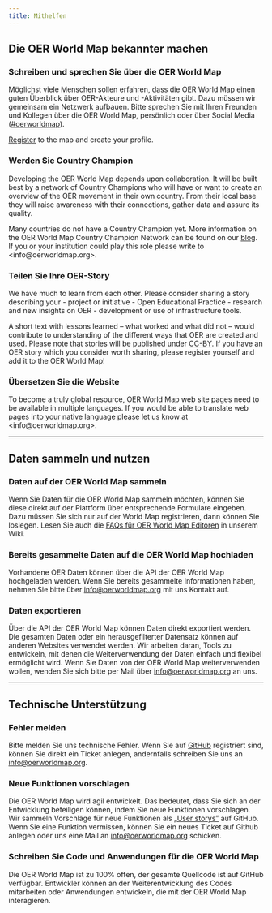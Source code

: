```yaml
---
title: Mithelfen
---
```

## Die OER World Map bekannter machen

### Schreiben und sprechen Sie über die OER World Map

Möglichst viele Menschen sollen erfahren, dass die OER World Map einen guten Überblick über OER-Akteure und -Aktivitäten gibt. Dazu müssen wir gemeinsam ein Netzwerk aufbauen. Bitte sprechen Sie mit Ihren Freunden und Kollegen über die OER World Map, persönlich oder über Social Media ([#oerworldmap](https://twitter.com/hashtag/oerworldmap)).

[Register](https://oerworldmap.org/user/register) to the map and create your profile.

### Werden Sie Country Champion

Developing the OER World Map depends upon collaboration. It will be built best by a network of Country Champions who will have or want to create an overview of the OER movement in their own country. From their local base they will raise awareness with their connections, gather data and assure its quality.

Many countries do not have a Country Champion yet. More information on the OER World Map Country Champion Network can be found on our [blog](https://oerworldmap.wordpress.com/2015/09/19/how-to-become-part-of-the-oer-world-map-country-champion-network/). If you or your institution could play this role please write to <in&#102;o&#64;oerw&#111;&#114;ldma&#112;&#46;org>.

### Teilen Sie Ihre OER-Story

We have much to learn from each other. Please consider sharing a story describing your - project or initiative - Open Educational Practice - research and new insights on OER - development or use of infrastructure tools.

A short text with lessons learned – what worked and what did not – would contribute to understanding of the different ways that OER are created and used. Please note that stories will be published under [CC-BY](https://creativecommons.org/licenses/by/4.0/). If you have an OER story which you consider worth sharing, please register yourself and add it to the OER World Map!

### Übersetzen Sie die Website

To become a truly global resource, OER World Map web site pages need to be available in multiple languages. If you would be able to translate web pages into your native language please let us know at <in&#102;o&#64;oerw&#111;&#114;ldma&#112;&#46;org>.

* * *

## Daten sammeln und nutzen

### Daten auf der OER World Map sammeln

Wenn Sie Daten für die OER World Map sammeln möchten, können Sie diese direkt auf der Plattform über entsprechende Formulare eingeben. Dazu müssen Sie sich nur auf der World Map registrieren, dann können Sie loslegen. Lesen Sie auch die [FAQs für OER World Map Editoren](https://github.com/hbz/oerworldmap/wiki/FAQs-f%C3%BCr-OER-World-Map-Editoren) in unserem Wiki.

### Bereits gesammelte Daten auf die OER World Map hochladen

Vorhandene OER Daten können über die API der OER World Map hochgeladen werden. Wenn Sie bereits gesammelte Informationen haben, nehmen Sie bitte über [info@oerworldmap.org](mailto:in&#102;o&#64;oerw&#111;&#114;ldma&#112;&#46;org) mit uns Kontakt auf.

### Daten exportieren

Über die API der OER World Map können Daten direkt exportiert werden. Die gesamten Daten oder ein herausgefilterter Datensatz können auf anderen Websites verwendet werden. Wir arbeiten daran, Tools zu entwickeln, mit denen die Weiterverwendung der Daten einfach und flexibel ermöglicht wird. Wenn Sie Daten von der OER World Map weiterverwenden wollen, wenden Sie sich bitte per Mail über [info@oerworldmap.org](mailto:in&#102;o&#64;oerw&#111;&#114;ldma&#112;&#46;org) an uns.

* * *

## Technische Unterstützung

### Fehler melden

Bitte melden Sie uns technische Fehler. Wenn Sie auf [GitHub](https://github.com/hbz/oerworldmap) registriert sind, können Sie direkt ein Ticket anlegen, andernfalls schreiben Sie uns an [info@oerworldmap.org](mailto:in&#102;o&#64;oerw&#111;&#114;ldma&#112;&#46;org).

### Neue Funktionen vorschlagen

Die OER World Map wird agil entwickelt. Das bedeutet, dass Sie sich an der Entwicklung beteiligen können, indem Sie neue Funktionen vorschlagen. Wir sammeln Vorschläge für neue Funktionen als [„User storys”](https://github.com/hbz/oerworldmap/labels/story) auf GitHub. Wenn Sie eine Funktion vermissen, können Sie ein neues Ticket auf Github anlegen oder uns eine Mail an [info@oerworldmap.org](mailto:in&#102;o&#64;oerw&#111;&#114;ldma&#112;&#46;org) schicken.

### Schreiben Sie Code und Anwendungen für die OER World Map

Die OER World Map ist zu 100% offen, der gesamte Quellcode ist auf GitHub verfügbar. Entwickler können an der Weiterentwicklung des Codes mitarbeiten oder Anwendungen entwickeln, die mit der OER World Map interagieren.